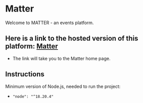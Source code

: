 # Matter

Welcome to MATTER - an events platform.

## Here is a link to the hosted version of this platform: [Matter]()

-   The link will take you to the Matter home page.

## Instructions

Minimum version of Node.js, needed to run the project:

-   `"node": "^18.20.4"`
